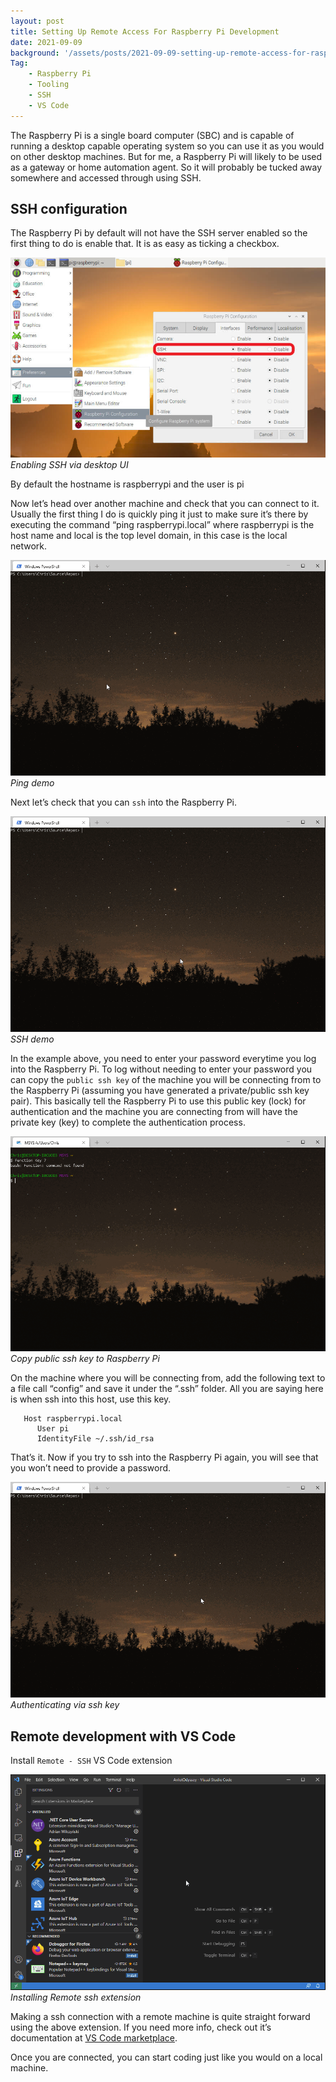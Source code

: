 ```yaml
---
layout: post
title: Setting Up Remote Access For Raspberry Pi Development
date: 2021-09-09
background: '/assets/posts/2021-09-09-setting-up-remote-access-for-raspberry-pi-development/post-banner-2021-09-09-setting-up-remote-access-for-raspberry-pi-development.jpg'
Tag:
    - Raspberry Pi
    - Tooling
    - SSH
    - VS Code
---
```


The Raspberry Pi is a single board computer (SBC) and is capable of running a desktop capable operating system so you can use it as you would on other desktop machines. But for me, a Raspberry Pi will likely to be used as a gateway or home automation agent. So it will probably be tucked away somewhere and accessed through using SSH.

## SSH configuration

The Raspberry Pi by default will not have the SSH server enabled so the first thing to do is enable that. It is as easy as ticking a checkbox.

![Enabling SSH via desktop UI](/assets/posts/2021-09-09-setting-up-remote-access-for-raspberry-pi-development/gui-version-of-enabling-ssh.jpg)
_Enabling SSH via desktop UI_

By default the hostname is raspberrypi and the user is pi

Now let’s head over another machine and check that you can connect to it. Usually the first thing I do is quickly ping it just to make sure it’s there by executing the command “ping raspberrypi.local” where raspberrypi is the host name and local is the top level domain, in this case is the local network.

![Ping demo](/assets/posts/2021-09-09-setting-up-remote-access-for-raspberry-pi-development/pi_ping_test.gif)
_Ping demo_

Next let’s check that you can `ssh` into the Raspberry Pi.

![SSH demo](/assets/posts/2021-09-09-setting-up-remote-access-for-raspberry-pi-development/pi_ssh_test.gif)
_SSH demo_

In the example above, you need to enter your password everytime you log into the Raspberry Pi. To log without needing to enter your password you can copy the `public ssh key` of the machine you will be connecting from to the Raspberry Pi (assuming you have generated a private/public ssh key pair). This basically tell the Raspberry Pi to use this public key (lock) for authentication and the machine you are connecting from will have the private key (key) to complete the authentication process.

![Copy public ssh key to Raspberry Pi](/assets/posts/2021-09-09-setting-up-remote-access-for-raspberry-pi-development/copy_ssh_key_to_pi.gif)
_Copy public ssh key to Raspberry Pi_

On the machine where you will be connecting from, add the following text to a file call “config” and save it under the “.ssh” folder. All you are saying here is when ssh into this host, use this key.

```
   Host raspberrypi.local
      User pi
      IdentityFile ~/.ssh/id_rsa
```

That’s it. Now if you try to ssh into the Raspberry Pi again, you will see that you won’t need to provide a password.

![Authenticating via ssh key](/assets/posts/2021-09-09-setting-up-remote-access-for-raspberry-pi-development/ssh_into_pi_without_password.gif)
_Authenticating via ssh key_

## Remote development with VS Code

Install `Remote - SSH` VS Code extension

![Installing Remote ssh extension](/assets/posts/2021-09-09-setting-up-remote-access-for-raspberry-pi-development/install_vscode_ssh_extension.gif)
_Installing Remote ssh extension_

Making a ssh connection with a remote machine is quite straight forward using the above extension. If you need more info, check out it’s documentation at [VS Code marketplace](https://marketplace.visualstudio.com/items?itemName=ms-vscode-remote.remote-ssh).

Once you are connected, you can start coding just like you would on a local machine.
